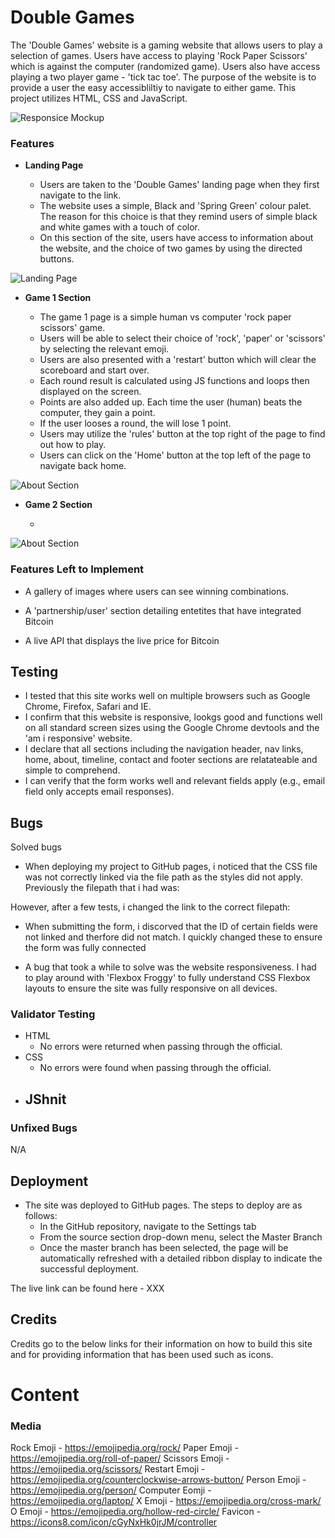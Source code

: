  # Double Games

The 'Double Games' website is a gaming website that allows users to play a selection of games.
Users have access to playing 'Rock Paper Scissors' which is against the computer (randomized game).
Users also have access playing a two player game - 'tick tac toe'.
The purpose of the website is to provide a user the easy accessibliltiy to navigate to either game.
This project utilizes HTML, CSS and JavaScript.

![Responsice Mockup](https://github.com/MikesCodingCreations/Portfolio1/blob/main/media/bitcoin_info_full_responsive_mockup.png)


### Features 

- __Landing Page__

  - Users are taken to the 'Double Games' landing page when they first navigate to the link.
  - The website uses a simple, Black and 'Spring Green' colour palet. The reason for this choice is that they remind users of simple black and white games with a touch of color.
  - On this section of the site, users have access to information about the website, and the choice of two games by using the directed buttons.

![Landing Page](https://github.com/MikesCodingCreations/Portfolio1/blob/main/media/bitcoin_info_full_navbar.png)


- __Game 1 Section__

  - The game 1 page is a simple human vs computer 'rock paper scissors' game.
  - Users will be able to select their choice of 'rock', 'paper' or 'scissors' by selecting the relevant emoji.
  - Users are also presented with a 'restart' button which will clear the scoreboard and start over.
  - Each round result is calculated using JS functions and loops then displayed on the screen.
  - Points are also added up. Each time the user (human) beats the computer, they gain a point.
  - If the user looses a round, the will lose 1 point.
  - Users may utilize the 'rules' button at the top right of the page to find out how to play.
  - Users can click on the 'Home' button at the top left of the page to navigate back home.

![About Section](https://github.com/MikesCodingCreations/Portfolio1/blob/main/media/bitcoin_info_about_section.png)

- __Game 2 Section__

  - 


![About Section](https://github.com/MikesCodingCreations/Portfolio1/blob/main/media/bitcoin_info_about_section.png)

### Features Left to Implement

- A gallery of images where users can see winning combinations. 

- A 'partnership/user' section detailing entetites that have integrated Bitcoin
- A live API that displays the live price for Bitcoin

## Testing 

- I tested that this site works well on multiple browsers such as Google Chrome, Firefox, Safari and IE.
- I confirm that this website is responsive, lookgs good and functions well on all standard screen sizes using the Google Chrome devtools and the 'am i responsive' website.
- I declare that all sections including the navigation header, nav links, home, about, timeline, contact and footer sections are relatateable and simple to comprehend.
- I can verify that the form works well and relevant fields apply (e.g., email field only accepts email responses).

## Bugs
Solved bugs
- When deploying my project to GitHub pages, i noticed that the CSS file was not correctly linked via the file path as the styles did not apply. Previously the filepath that i had was:
    <link rel="stylesheet" href="assets/style.css">
However, after a few tests, i changed the link to the correct filepath:
    <link rel="stylesheet" href="./assets/style.css">

- When submitting the form, i discorved that the ID of certain fields were not linked and therfore did not match. I quickly changed these to ensure the form was fully connected

- A bug that took a while to solve was the website responsiveness. I had to play around with 'Flexbox Froggy' to fully understand CSS Flexbox layouts to ensure the site was fully responsive on all devices.

### Validator Testing 

- HTML
  - No errors were returned when passing through the official.
- CSS
  - No errors were found when passing through the official. 
- JShnit
  - 

### Unfixed Bugs

N/A

## Deployment

- The site was deployed to GitHub pages. The steps to deploy are as follows: 
  - In the GitHub repository, navigate to the Settings tab 
  - From the source section drop-down menu, select the Master Branch
  - Once the master branch has been selected, the page will be automatically refreshed with a detailed ribbon display to indicate the successful deployment. 

The live link can be found here - XXX

## Credits 

Credits go to the below links for their information on how to build this site and for providing information that has been used such as icons.

# Content 

### Media

Rock Emoji - https://emojipedia.org/rock/
Paper Emoji - https://emojipedia.org/roll-of-paper/
Scissors Emoji - https://emojipedia.org/scissors/
Restart Emoji - https://emojipedia.org/counterclockwise-arrows-button/
Person Emoji - https://emojipedia.org/person/
Computer Eomji - https://emojipedia.org/laptop/
X Emoji - https://emojipedia.org/cross-mark/
O Emoji - https://emojipedia.org/hollow-red-circle/
Favicon - https://icons8.com/icon/cGyNxHk0jrJM/controller

